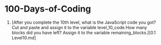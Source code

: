 # 100-Days-of-Coding

1) [After you complete the 10th level, what is the JavaScript code you got? 
Cut and paste and assign it to the variable level_10_code.How many blocks did you have left? Assign it to the variable remaining_blocks.][0.1 Level10.md]
